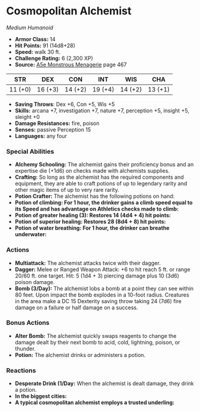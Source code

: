 # Cosmopolitan Alchemist

*Medium* *Humanoid*

- **Armor Class:** 14
- **Hit Points:** 91 (14d8+28)
- **Speed:** walk 30 ft.
- **Challenge Rating:** 6 (2,300 XP)
- **Source:** [A5e Monstrous Menagerie](https://enpublishingrpg.com/products/level-up-monstrous-menagerie-a5e) page 467

| STR | DEX | CON | INT | WIS | CHA |
| --- | --- | --- | --- | --- | --- |
| 11 (+0) | 16 (+3) | 14 (+2) | 19 (+4) | 14 (+2) | 13 (+1) |

- **Saving Throws**: Dex +6, Con +5, Wis +5
- **Skills:** arcana +7, investigation +7, nature +7, perception +5, insight +5, sleight +0
- **Damage Resistances:** fire, poison
- **Senses:** passive Perception 15
- **Languages:** any four
### Special Abilities
- **Alchemy Schooling:** The alchemist gains their proficiency bonus and an expertise die (+1d6) on checks made with alchemists supplies.
- **Crafting:** So long as the alchemist has the required components and equipment, they are able to craft potions of up to legendary rarity and other magic items of up to very rare rarity.
- **Potion Crafter:** The alchemist has the following potions on hand:
- **Potion of climbing: For 1 hour, the drinker gains a climb speed equal to its Speed and has advantage on Athletics checks made to climb:** 
- **Potion of greater healing (3): Restores 14 (4d4 + 4) hit points:** 
- **Potion of superior healing: Restores 28 (8d4 + 8) hit points:** 
- **Potion of water breathing: For 1 hour, the drinker can breathe underwater:** 
### Actions
- **Multiattack:** The alchemist attacks twice with their dagger.
- **Dagger:** Melee or Ranged Weapon Attack: +6 to hit  reach 5 ft. or range 20/60 ft.  one target. Hit: 5 (1d4 + 3) piercing damage plus 10 (3d6) poison damage.
- **Bomb (3/Day):** The alchemist lobs a bomb at a point they can see within 80 feet. Upon impact  the bomb explodes in a 10-foot radius. Creatures in the area make a DC 15 Dexterity saving throw  taking 24 (7d6) fire damage on a failure or half damage on a success.
### Bonus Actions
- **Alter Bomb:** The alchemist quickly swaps reagents to change the damage dealt by their next bomb to acid, cold, lightning, poison, or thunder.
- **Potion:** The alchemist drinks or administers a potion.
### Reactions
- **Desperate Drink (1/Day:** When the alchemist is dealt damage, they drink a potion.
- **In the biggest cities:** 
- **A typical cosmopolitan alchemist employs a trusted underling:** 


